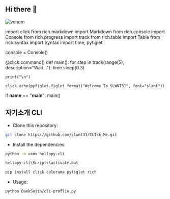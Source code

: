 ## Hi there 👋

<!--
**slwnt31/slwnt31** is a ✨ _special_ ✨ repository because its `README.md` (this file) appears on your GitHub profile.

Here are some ideas to get you started:

- 🔭 I’m currently working on ...
- 🌱 I’m currently learning ...
- 👯 I’m looking to collaborate on ...
- 🤔 I’m looking for help with ...
- 💬 Ask me about ...
- 📫 How to reach me: ...
- 😄 Pronouns: ...
- ⚡ Fun fact: ...
-->
![venom](https://capsule-render.vercel.app/api?type=venom&height=200&text=I%20am%20Venom.&fontSize=70&color=0:8871e5,100:b678c4&stroke=b678c4)

import click
from rich.markdown import Markdown
from rich.console import Console
from rich.progress import track
from rich.table import Table
from rich.syntax import Syntax
import time, pyfiglet

console = Console()

@click.command()
def main():
    for step in track(range(5), description="Wait..."):
        time.sleep(0.3)

    print("\n")

    click.echo(pyfiglet.figlet_format("Welcome To SLWNT31", font="slant"))

if __name__ == "__main__":
    main()


## 자기소개 CLI
- Clone this repository:
```sh
git clone https://github.com/slwnt31/CLIck-Me.git
```
- Install the dependencies:
```sh
python -m venv hellopy-cli

hellopy-cli\Scripts\activate.bat

pip install click colorama pyfiglet rich
```
- Usage:
```
python BaekSujin/cli-proflie.py
```

